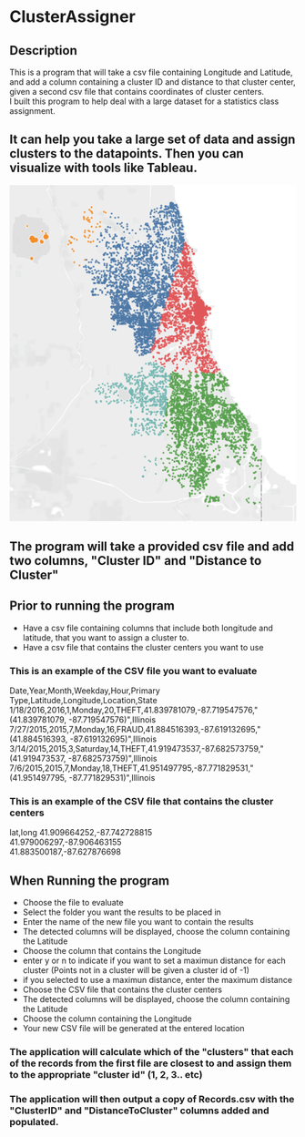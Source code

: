# ClusterAssigner  
## Description  
This is a program that will take a csv file containing Longitude and Latitude, and add a column containing a cluster ID and distance to that cluster center, given a second csv file that contains coordinates of cluster centers.  
I built this program to help deal with a large dataset for a statistics class assignment.  

## It can help you take a large set of data and assign clusters to the datapoints. Then you can visualize with tools like Tableau.  
![CLUSTER MAP](Images/Cluster.png)  

## The program will take a provided csv file and add two columns, "Cluster ID" and "Distance to Cluster"  

## Prior to running the program 
* Have a csv file containing columns that include both longitude and latitude, that you want to assign a cluster to.
* Have a csv file that contains the cluster centers you want to use  

### This is an example of the CSV file you want to evaluate
 Date,Year,Month,Weekday,Hour,Primary Type,Latitude,Longitude,Location,State  
1/18/2016,2016,1,Monday,20,THEFT,41.839781079,-87.719547576,"(41.839781079, -87.719547576)",Illinois  
7/27/2015,2015,7,Monday,16,FRAUD,41.884516393,-87.619132695,"(41.884516393, -87.619132695)",Illinois  
3/14/2015,2015,3,Saturday,14,THEFT,41.919473537,-87.682573759,"(41.919473537, -87.682573759)",Illinois  
7/6/2015,2015,7,Monday,18,THEFT,41.951497795,-87.771829531,"(41.951497795, -87.771829531)",Illinois  
  
### This is an example of the CSV file that contains the cluster centers  
lat,long
41.909664252,-87.742728815  
41.979006297,-87.906463155  
41.883500187,-87.627876698  
  
## When Running the program  
* Choose the file to evaluate  
* Select the folder you want the results to be placed in  
* Enter the name of the new file you want to contain the results  
* The detected columns will be displayed, choose the column containing the Latitude  
* Choose the column that contains the Longitude  
* enter y or n to indicate if you want to set a maximun distance for each cluster (Points not in a cluster will be given a cluster id of -1)  
* if you selected to use a maximun distance, enter the maximum distance  
* Choose the CSV file that contains the cluster centers  
* The detected columns will be displayed, choose the column containing the Latitude  
* Choose the column containing the Longitude  
* Your new CSV file will be generated at the entered location  
  
### The application will calculate which of the "clusters" that each of the records from the first file are closest to and assign them to the appropriate "cluster id" (1, 2, 3.. etc)  
### The application will then output a copy of Records.csv with the "ClusterID" and "DistanceToCluster" columns added and populated.  
 
